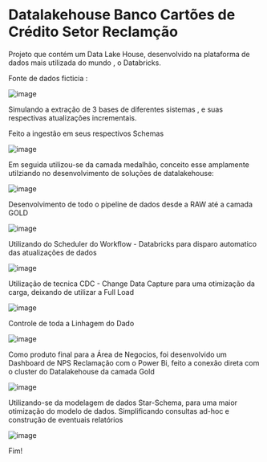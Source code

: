 # Datalakehouse Banco Cartões de Crédito Setor Reclamção
Projeto que contém um Data Lake House, desenvolvido na plataforma de dados mais utilizada do mundo , o Databricks.

Fonte de dados ficticia :

![image](https://github.com/user-attachments/assets/8342ab39-ddb0-4d40-bc41-72e21083cf58)

Simulando a extração de 3 bases de diferentes sistemas , e suas respectivas atualizações incrementais.


Feito a ingestão em seus respectivos Schemas

![image](https://github.com/user-attachments/assets/91ecd767-b172-47e6-bcc9-1315c052d229)

Em seguida utilizou-se da camada medalhão, conceito esse amplamente utilziando no desenvolvimento de soluções de datalakehouse:

![image](https://github.com/user-attachments/assets/8193d09d-b89e-4ea7-9063-bd4f40344c37)

Desenvolvimento de todo o pipeline de dados desde a RAW até a camada GOLD

![image](https://github.com/user-attachments/assets/162ca532-4bba-40a2-83f9-41628d11ce87)

Utilizando do Scheduler do Workflow - Databricks para disparo automatico das atualizações de dados

![image](https://github.com/user-attachments/assets/ce1da3bc-ce62-4958-abb5-fb47c4c5a78f)



Utilização de tecnica CDC - Change Data Capture para uma otimização da carga, deixando de utilizar a Full Load

![image](https://github.com/user-attachments/assets/0ff6ae4e-4bf1-4106-a500-830580103a62)


Controle de toda a Linhagem do Dado

![image](https://github.com/user-attachments/assets/166a1f48-79e9-4517-a334-ce67954993dd)


Como produto final para a Área de Negocios, foi desenvolvido um Dashboard de NPS Reclamação com o Power Bi, feito a conexão direta com o cluster do Datalakehouse da camada Gold

![image](https://github.com/user-attachments/assets/5d4d44d5-eb81-4e36-8146-0dfe5c5e846d)

Utilizando-se da modelagem de dados Star-Schema, para uma maior otimização do modelo de dados. Simplificando consultas ad-hoc e construção de eventuais relatórios

![image](https://github.com/user-attachments/assets/795ed2ac-f327-43d1-90e5-0d1ff11cb97e)

Fim!






